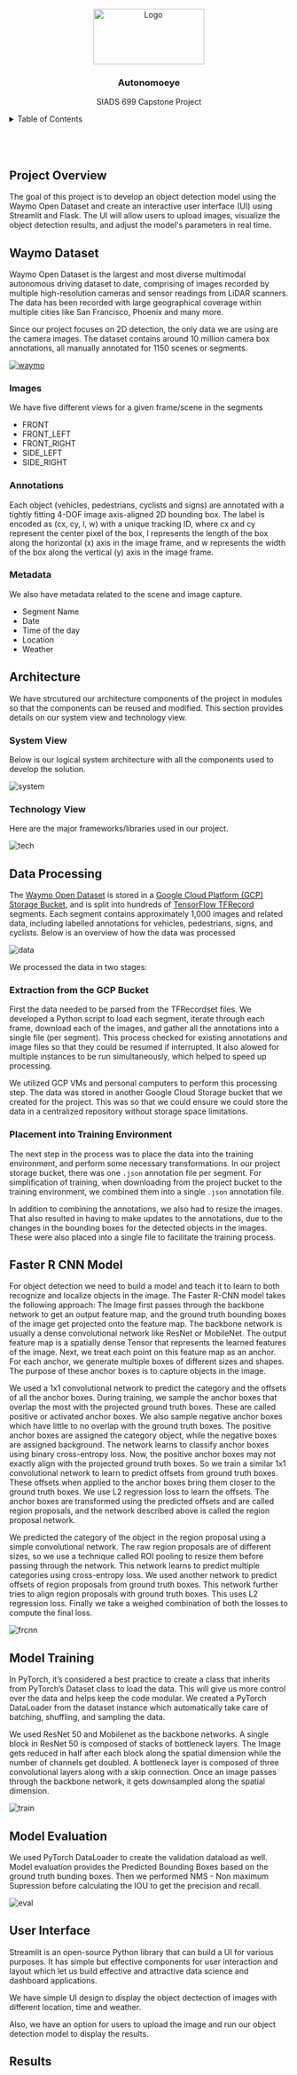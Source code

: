 <!-- PROJECT LOGO -->
<br />
<div align="center">
  <a href="https://github.com/GeekLad/autonomoeye">
    <img src="images/autonomoeye_1.png" alt="Logo" width="200" height="100">
  </a>

  <h3 align="center">Autonomoeye</h3>

  <p align="center">
    SIADS 699 Capstone Project
    <br />
  </p>
</div>

<!-- TABLE OF CONTENTS -->
<details>
  <summary>Table of Contents</summary>
  <ol>
    <li>
      <a href="#project-overview">Project Overview</a>
    </li>
    <li>
      <a href="#waymo-dataset">Waymo Dataset</a>
      <ul>
        <li><a href="#images">Images</a></li>
        <li><a href="#annotations">Annotations</a></li>
        <li><a href="#metadata">Metadata</a></li>
      </ul>
    </li>
    <li>
      <a href="#architecture">Architecture</a>
      <ul>
        <li><a href="#system_view">System View</a></li>
        <li><a href="#technology_view">Technology View</a></li>
      </ul>
    </li>
    <li><a href="#data_processing">Data Processing</a></li>
    <li><a href="#faster_r_cnn_model">Faster R CNN Model</a></li>
    <li><a href="#model_training">Model Training</a></li>
    <li><a href="#model_evaluation">Model Evaluation</a></li>
    <li><a href="#user_interface">User Interface</a></li>
    <li><a href="#results">Results</a></li>
  </ol>
</details>

<br />
<br />
<br />



## Project Overview
The goal of this project is to develop an object detection model using the Waymo Open Dataset and create an interactive user interface (UI) using Streamlit and Flask. The UI will allow users to upload images, visualize the object detection results, and adjust the model's parameters in real time.



## Waymo Dataset
Waymo Open Dataset is the largest and most diverse multimodal autonomous driving dataset to date, comprising of images recorded by multiple high-resolution cameras and sensor readings from LiDAR scanners. The data has been recorded with large geographical coverage within multiple cities like San Francisco, Phoenix and many more.

Since our project focuses on 2D detection, the only data we are using are the camera images. The dataset contains around 10 million camera box annotations, all manually annotated for 1150 scenes or segments. 

[![waymo][waymo-screenshot]](https://waymo.com/open/)

### Images
We have five different views for a given frame/scene in the segments

- FRONT
- FRONT_LEFT
- FRONT_RIGHT
- SIDE_LEFT
- SIDE_RIGHT

### Annotations
Each object (vehicles, pedestrians, cyclists and signs) are annotated with a tightly fitting 4-DOF image axis-aligned 2D bounding box. The label is encoded as (cx, cy, l, w) with a unique tracking ID, where cx and cy represent the center pixel of the box, l represents the length of the box along the horizontal (x) axis in the image frame, and w represents the width of the box along the vertical (y) axis in the image frame.

### Metadata
We also have metadata related to the scene and image capture. 

- Segment Name
- Date
- Time of the day
- Location
- Weather


## Architecture
We have strcutured our architecture components of the project in modules so that the components can be reused and modified. This section provides details on our system view and technology view.

### System View
Below is our logical system architecture with all the components used to develop the solution.

![system][system-screenshot]


### Technology View
Here are the major frameworks/libraries used in our project.

![tech][tech-screenshot]


## Data Processing
The [Waymo Open Dataset](https://waymo.com/open/) is stored in a [Google Cloud Platform (GCP)](https://cloud.google.com/) [Storage Bucket](https://cloud.google.com/storage/), and is split into hundreds of [TensorFlow TFRecord](https://www.tensorflow.org/tutorials/load_data/tfrecord) segments.  Each segment contains approximately 1,000 images and related data, including labelled annotations for vehicles, pedestrians, signs, and cyclists.  Below is an overview of how the data was processed

![data][data-processing]

We processed the data in two stages:

### Extraction from the GCP Bucket
First the data needed to be parsed from the TFRecordset files.  We developed a Python script to load each segment, iterate through each frame, download each of the images, and gather all the annotations into a single file (per segment).  This process checked for existing annotations and image files so that they could be resumed if interrupted.  It also alowed for multiple instances to be run simultaneously, which helped to speed up processing.  

We utilized GCP VMs and personal computers to perform this processing step.  The data was stored in another Google Cloud Storage bucket that we created for the project. This was so that we could ensure we could store the data in a centralized repository without storage space limitations.

### Placement into Training Environment
The next step in the process was to place the data into the training environment, and perform some necessary transformations.  In our project storage bucket, there was one `.json` annotation file per segment.  For simplification of training, when downloading from the project bucket to the training environment, we combined them into a single `.json` annotation file.

In addition to combining the annotations, we also had to resize the images.  That also resulted in having to make updates to the annotations, due to the changes in the bounding boxes for the detected objects in the images.  These were also placed into a single file to facilitate the training process.

## Faster R CNN Model
For object detection we need to build a model and teach it to learn to both recognize and localize objects in the image. The Faster R-CNN model takes the following approach: The Image first passes through the backbone network to get an output feature map, and the ground truth bounding boxes of the image get projected onto the feature map. The backbone network is usually a dense convolutional network like ResNet or MobileNet. The output feature map is a spatially dense Tensor that represents the learned features of the image. Next, we treat each point on this feature map as an anchor. For each anchor, we generate multiple boxes of different sizes and shapes. The purpose of these anchor boxes is to capture objects in the image.

We used a 1x1 convolutional network to predict the category and the offsets of all the anchor boxes. During training, we sample the anchor boxes that overlap the most with the projected ground truth boxes. These are called positive or activated anchor boxes. We also sample negative anchor boxes which have little to no overlap with the ground truth boxes. The positive anchor boxes are assigned the category object, while the negative boxes are assigned background. The network learns to classify anchor boxes using binary cross-entropy loss. Now, the positive anchor boxes may not exactly align with the projected ground truth boxes. So we train a similar 1x1 convolutional network to learn to predict offsets from ground truth boxes. These offsets when applied to the anchor boxes bring them closer to the ground truth boxes. We use L2 regression loss to learn the offsets. The anchor boxes are transformed using the predicted offsets and are called region proposals, and the network described above is called the region proposal network.

We predicted the category of the object in the region proposal using a simple convolutional network. The raw region proposals are of different sizes, so we use a technique called ROI pooling to resize them before passing through the network. This network learns to predict multiple categories using cross-entropy loss. We used another network to predict offsets of region proposals from ground truth boxes. This network further tries to align region proposals with ground truth boxes. This uses L2 regression loss. Finally we take a weighed combination of both the losses to compute the final loss.

![frcnn][frcnn-screenshot]


## Model Training
In PyTorch, it’s considered a best practice to create a class that inherits from PyTorch’s Dataset class to load the data. This will give us more control over the data and helps keep the code modular. We created a PyTorch DataLoader from the dataset instance which automatically take care of batching, shuffling, and sampling the data.

We used ResNet 50 and Mobilenet as the backbone networks. A single block in ResNet 50 is composed of stacks of bottleneck layers. The Image gets reduced in half after each block along the spatial dimension while the number of channels get doubled. A bottleneck layer is composed of three convolutional layers along with a skip connection. Once an image passes through the backbone network, it gets downsampled along the spatial dimension. 

![train][train]

## Model Evaluation
We used PyTorch DataLoader to create the validation dataload as well. Model evaluation provides the Predicted Bounding Boxes based on the ground truth bunding boxes. Then we performed NMS - Non maximum Supression before calculating the IOU to get the precision and recall.

![eval][eval]

## User Interface
Streamlit is an open-source Python library that can build a UI for various purposes. It has simple but effective components for user interaction and layout which let us build effective and attractive data science and dashboard applications.

We have simple UI design to display the object dectection of images with different location, time and weather.

Also, we have an option for users to upload the image and run our object detection model to display the results.

## Results



[waymo-screenshot]: images/waymo.png
[system-screenshot]: images/system_view.png
[tech-screenshot]: images/tech_view.png
[data-processing]: images/data_processing.png
[frcnn-screenshot]: images/fastrcnn.png
[train]: images/train.png
[eval]: images/eval.png



